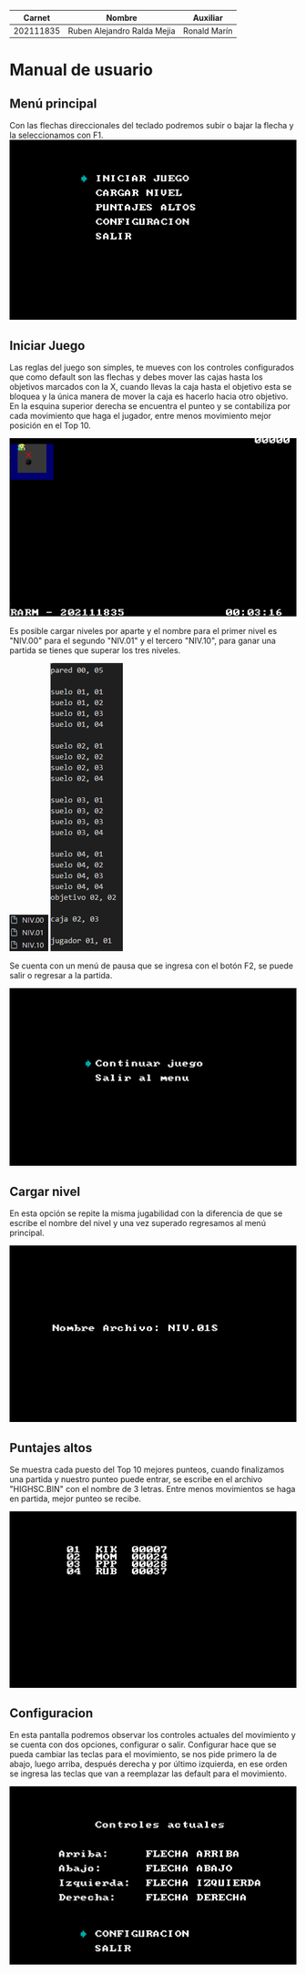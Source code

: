 | Carnet    | Nombre                      | Auxiliar |
| --------- | --------------------------- | -------- |
| 202111835 | Ruben Alejandro Ralda Mejia | Ronald Marín

# Manual de usuario

## Menú principal
Con las flechas direccionales del teclado podremos subir o bajar la flecha y la seleccionamos con F1.
![Alt text](img/image11.png)

## Iniciar Juego
Las reglas del juego son simples, te mueves con los controles configurados que como default son las flechas y debes mover las cajas hasta los objetivos marcados con la X, cuando llevas la caja hasta el objetivo esta se bloquea y la única manera de mover la caja es hacerlo hacia otro objetivo. En la esquina superior derecha se encuentra el punteo y se contabiliza por cada movimiento que haga el jugador, entre menos movimiento mejor posición en el Top 10.

![Alt text](img/image.png)

Es posible cargar niveles por aparte y el nombre para el primer nivel es "NIV.00" para el segundo "NIV.01" y el tercero "NIV.10", para ganar una partida se tienes que superar los tres niveles.

![Alt text](img/image-1.png)
![Alt text](img/image-2.png)

Se cuenta con un menú de pausa que se ingresa con el botón F2, se puede salir o regresar a la partida.

![Alt text](img/image-3.png)

## Cargar nivel
En esta opción se repite la misma jugabilidad con la diferencia de que se escribe el nombre del nivel y una vez superado regresamos al menú principal.

![Alt text](img/image-4.png)

## Puntajes altos
Se muestra cada puesto del Top 10 mejores punteos, cuando finalizamos una partida y nuestro punteo puede entrar, se escribe en el archivo "HIGHSC.BIN" con el nombre de 3 letras. Entre menos movimientos se haga en partida, mejor punteo se recibe.

![Alt text](img/image-5.png)

## Configuracion
En esta pantalla podremos observar los controles actuales del movimiento y se cuenta con dos opciones, configurar o salir. Configurar hace que se pueda cambiar las teclas para el movimiento, se nos pide primero la de abajo, luego arriba, después derecha y por último izquierda, en ese orden se ingresa las teclas que van a reemplazar las default para el movimiento.

![Alt text](img/image-6.png)
